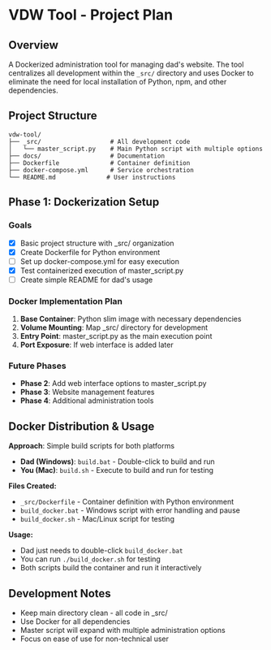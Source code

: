 # VDW Tool - Project Plan

## Overview
A Dockerized administration tool for managing dad's website. The tool centralizes all development within the `_src/` directory and uses Docker to eliminate the need for local installation of Python, npm, and other dependencies.

## Project Structure
```
vdw-tool/
├── _src/                   # All development code
│   └── master_script.py    # Main Python script with multiple options
├── docs/                   # Documentation
├── Dockerfile              # Container definition
├── docker-compose.yml      # Service orchestration
└── README.md              # User instructions
```

## Phase 1: Dockerization Setup

### Goals
- [x] Basic project structure with _src/ organization
- [x] Create Dockerfile for Python environment
- [ ] Set up docker-compose.yml for easy execution
- [x] Test containerized execution of master_script.py
- [ ] Create simple README for dad's usage

### Docker Implementation Plan
1. **Base Container**: Python slim image with necessary dependencies
2. **Volume Mounting**: Map _src/ directory for development
3. **Entry Point**: master_script.py as the main execution point
4. **Port Exposure**: If web interface is added later

### Future Phases
- **Phase 2**: Add web interface options to master_script.py
- **Phase 3**: Website management features
- **Phase 4**: Additional administration tools

## Docker Distribution & Usage

**Approach**: Simple build scripts for both platforms
- **Dad (Windows)**: `build.bat` - Double-click to build and run
- **You (Mac)**: `build.sh` - Execute to build and run for testing

**Files Created:**
- `_src/Dockerfile` - Container definition with Python environment
- `build_docker.bat` - Windows script with error handling and pause
- `build_docker.sh` - Mac/Linux script for testing

**Usage:**
- Dad just needs to double-click `build_docker.bat`
- You can run `./build_docker.sh` for testing
- Both scripts build the container and run it interactively

## Development Notes
- Keep main directory clean - all code in _src/
- Use Docker for all dependencies
- Master script will expand with multiple administration options
- Focus on ease of use for non-technical user